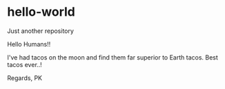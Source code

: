 # hello-world
Just another repository

Hello Humans!!

I've had tacos on the moon and find them far superior to Earth tacos.
Best tacos ever..!

Regards,
PK
